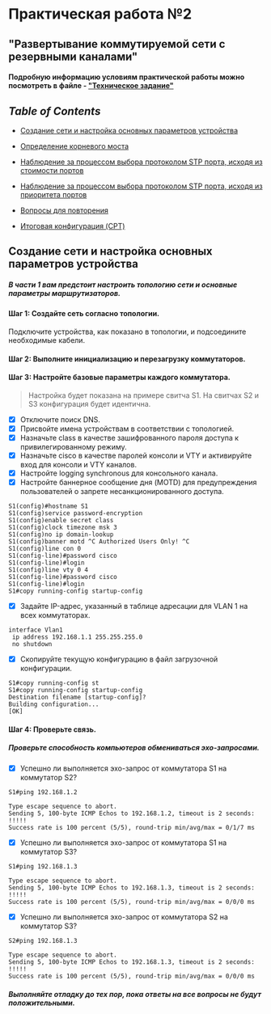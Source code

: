 # Практическая работа №2
## "Развертывание коммутируемой сети с резервными каналами"
#### Подробную информацию условиям практической работы можно посмотреть в файле - ["Техническое задание"](https://github.com/Maksim693/OTUS_LAB/blob/main/Practical_LAB/LAB_2/3.1.2.12_Lab___Building_a_Switched_Network_with_Redundant_Links.pdf)

## *Table of Contents*
- [Создание сети и настройка основных параметров устройства]()
- [Определение корневого моста]()
- [Наблюдение за процессом выбора протоколом STP порта, исходя из стоимости портов]()
- [Наблюдение за процессом выбора протоколом STP порта, исходя из приоритета портов]()
- [Вопросы для повторения]()

- [Итоговая конфигурация (CPT)]()
  
## Создание сети и настройка основных параметров устройства
##### В части 1 вам предстоит настроить топологию сети и основные параметры маршрутизаторов.
#### Шаг 1:	Создайте сеть согласно топологии.
Подключите устройства, как показано в топологии, и подсоедините необходимые кабели.
#### Шаг 2:	Выполните инициализацию и перезагрузку коммутаторов.
#### Шаг 3:	Настройте базовые параметры каждого коммутатора.
> Настройка будет показана на примере свитча S1. На свитчах S2 и S3 конфигурация будет идентична.
- [x] Отключите поиск DNS.
- [x] Присвойте имена устройствам в соответствии с топологией.
- [x] Назначьте class в качестве зашифрованного пароля доступа к привилегированному режиму.
- [x] Назначьте cisco в качестве паролей консоли и VTY и активируйте вход для консоли и VTY каналов.
- [x] Настройте logging synchronous для консольного канала.
- [x] Настройте баннерное сообщение дня (MOTD) для предупреждения пользователей о запрете несанкционированного доступа.
```
S1(config)#hostname S1
S1(config)service password-encryption
S1(config)enable secret class
S1(config)clock timezone msk 3
S1(config)no ip domain-lookup
S1(config)banner motd ^C Authorized Users Only! ^C
S1(config)line con 0
S1(config-line)#password cisco
S1(config-line)#login
S1(config)line vty 0 4
S1(config-line)#password cisco
S1(config-line)#login
S1#copy running-config startup-config 
```
- [x] Задайте IP-адрес, указанный в таблице адресации для VLAN 1 на всех коммутаторах.
```
interface Vlan1
 ip address 192.168.1.1 255.255.255.0
 no shutdown
```
- [x] Скопируйте текущую конфигурацию в файл загрузочной конфигурации.
```
S1#copy running-config st
S1#copy running-config startup-config 
Destination filename [startup-config]? 
Building configuration...
[OK]
```
#### Шаг 4:	Проверьте связь.
##### Проверьте способность компьютеров обмениваться эхо-запросами.
- [x] Успешно ли выполняется эхо-запрос от коммутатора S1 на коммутатор S2?
```
S1#ping 192.168.1.2

Type escape sequence to abort.
Sending 5, 100-byte ICMP Echos to 192.168.1.2, timeout is 2 seconds:
!!!!!
Success rate is 100 percent (5/5), round-trip min/avg/max = 0/1/7 ms
```
- [x] Успешно ли выполняется эхо-запрос от коммутатора S1 на коммутатор S3?
```
S1#ping 192.168.1.3

Type escape sequence to abort.
Sending 5, 100-byte ICMP Echos to 192.168.1.3, timeout is 2 seconds:
!!!!!
Success rate is 100 percent (5/5), round-trip min/avg/max = 0/0/0 ms
```
- [x] Успешно ли выполняется эхо-запрос от коммутатора S2 на коммутатор S3?
```
S2#ping 192.168.1.3

Type escape sequence to abort.
Sending 5, 100-byte ICMP Echos to 192.168.1.3, timeout is 2 seconds:
!!!!!
Success rate is 100 percent (5/5), round-trip min/avg/max = 0/0/0 ms
```
##### Выполняйте отладку до тех пор, пока ответы на все вопросы не будут положительными.

